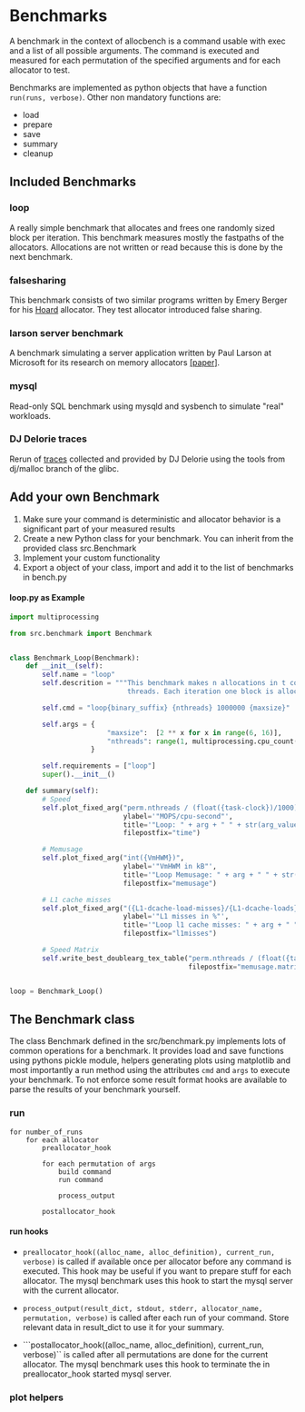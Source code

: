 # Benchmarks

A benchmark in the context of allocbench is a command usable with exec and a
list of all possible arguments. The command is executed and measured for each
permutation of the specified arguments and for each allocator to test.

Benchmarks are implemented as python objects that have a function `run(runs, verbose)`.
Other non mandatory functions are:

* load
* prepare
* save
* summary
* cleanup

## Included Benchmarks

### loop

A really simple benchmark that allocates and frees one randomly sized block per
iteration. This benchmark measures mostly the fastpaths of the allocators.
Allocations are not written or read because this is done by the next benchmark.

### falsesharing

This benchmark consists of two similar programs written by Emery Berger for
his [Hoard](https://github.com/emeryberger/Hoard/tree/master/benchmarks) allocator.
They test allocator introduced false sharing.

### larson server benchmark

A benchmark simulating a server application written by Paul Larson at
Microsoft for its research on memory allocators [[paper]](https://dl.acm.org/citation.cfm?id=286880).

### mysql

Read-only SQL benchmark using mysqld and sysbench to simulate "real" workloads.

### DJ Delorie traces

Rerun of [traces](http://www.delorie.com/malloc/) collected and provided by DJ
Delorie using the tools from dj/malloc branch of the glibc.

## Add your own Benchmark

1. Make sure your command is deterministic and allocator behavior is a significant
	part of your measured results
2. Create a new Python class for your benchmark. You can inherit from the
	provided class src.Benchmark
3. Implement your custom functionality
4. Export a object of your class, import and add it to the list of benchmarks in
	bench.py

#### loop.py as Example

```python
import multiprocessing

from src.benchmark import Benchmark


class Benchmark_Loop(Benchmark):
    def __init__(self):
        self.name = "loop"
        self.descrition = """This benchmark makes n allocations in t concurrent
                             threads. Each iteration one block is allocated, """,

        self.cmd = "loop{binary_suffix} {nthreads} 1000000 {maxsize}"

        self.args = {
                        "maxsize":  [2 ** x for x in range(6, 16)],
                        "nthreads": range(1, multiprocessing.cpu_count() * 2 + 1)
                    }

        self.requirements = ["loop"]
        super().__init__()

    def summary(self):
        # Speed
        self.plot_fixed_arg("perm.nthreads / (float({task-clock})/1000)",
                            ylabel='"MOPS/cpu-second"',
                            title='"Loop: " + arg + " " + str(arg_value)',
                            filepostfix="time")

        # Memusage
        self.plot_fixed_arg("int({VmHWM})",
                            ylabel='"VmHWM in kB"',
                            title='"Loop Memusage: " + arg + " " + str(arg_value)',
                            filepostfix="memusage")

        # L1 cache misses
        self.plot_fixed_arg("({L1-dcache-load-misses}/{L1-dcache-loads})*100",
                            ylabel='"L1 misses in %"',
                            title='"Loop l1 cache misses: " + arg + " " + str(arg_value)',
                            filepostfix="l1misses")

        # Speed Matrix
        self.write_best_doublearg_tex_table("perm.nthreads / (float({task-clock})/1000)",
                                            filepostfix="memusage.matrix")


loop = Benchmark_Loop()
```

## The Benchmark class

The class Benchmark defined in the src/benchmark.py implements lots of
common operations for a benchmark.
It provides load and save functions using pythons pickle module,
helpers generating plots using matplotlib and most importantly a run method using
the attributes `cmd` and `args` to execute your benchmark. To not enforce some
result format hooks are available to parse the results of your benchmark yourself.

### run

```
for number_of_runs
	for each allocator
		preallocator_hook

		for each permutation of args
			build command
			run command

			process_output

		postallocator_hook
```

#### run hooks

* ```preallocator_hook((alloc_name, alloc_definition), current_run, verbose)``` is called
	if available once per allocator before any command is executed. This hook may
	be useful if you want to prepare stuff for each allocator. The mysql benchmark
	uses this hook to start the mysql server with the current allocator.

* ```process_output(result_dict, stdout, stderr, allocator_name, permutation, verbose)```
	is called after each run of your command. Store relevant data in result_dict
	to use it for your summary.

* ```postallocator_hook((alloc_name, alloc_definition), current_run, verbose)``
	is called after all permutations are done for the current allocator.
	The mysql benchmark uses this hook to terminate the in preallocator_hook started
	mysql server.

### plot helpers
